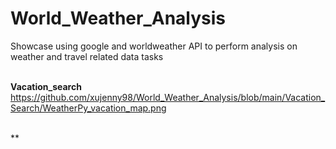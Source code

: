 # World_Weather_Analysis
Showcase using google and worldweather API to perform analysis on weather and travel related data tasks

<br/>**Vacation_search**
https://github.com/xujenny98/World_Weather_Analysis/blob/main/Vacation_Search/WeatherPy_vacation_map.png

<br/>**
